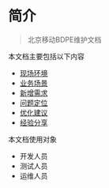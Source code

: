 # 简介

> 北京移动BDPE维护文档

本文档主要包括以下内容
-  [现场环境](environment/SUMMARY.md)
-  [业务场景](scene/SUMMARY.md)
-  [新增需求](demand/SUMMARY.md)
-  [问题定位](problem/SUMMARY.md)
-  [优化建议](suggest/SUMMARY.md)
-  [经验分享](experience/SUMMARY.md)

本文档使用对象
-  开发人员
-  测试人员
-  运维人员
